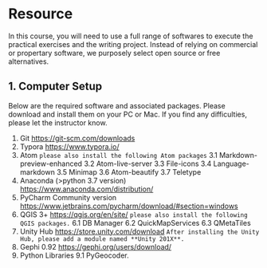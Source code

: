 # Resource

In this course, you will need to use a full range of softwares to execute the practical exercises and the writing project. Instead of relying on commercial or propertary software, we purposely select open source or free alternatives.

## 1. Computer Setup

Below are the required software and associated packages. Please download and install them on your PC or Mac. If you find any difficulties, please let the instructor know.


1. Git https://git-scm.com/downloads
2. Typora https://www.typora.io/
3. Atom `please also install the following Atom packages`
3.1 Markdown-preview-enhanced
3.2 Atom-live-server
3.3 File-icons
3.4 Language-markdown
3.5 Minimap
3.6 Atom-beautify
3.7 Teletype
4. Anaconda (>python 3.7 version) https://www.anaconda.com/distribution/
5. PyCharm Community version https://www.jetbrains.com/pycharm/download/#section=windows
6. QGIS 3+ https://qgis.org/en/site/   `please also install the following QGIS packages.`
6.1 DB Manager
6.2 QuickMapServices
6.3 QMetaTiles
7. Unity Hub https://store.unity.com/download  `After installing the Unity Hub, please add a module named **Unity 201X**.`
8. Gephi 0.92 https://gephi.org/users/download/
9. Python Libraries
9.1 PyGeocoder.
